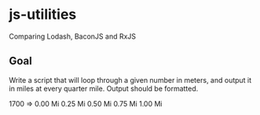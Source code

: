 # js-utilities
Comparing Lodash, BaconJS and RxJS

## Goal
Write a script that will loop through a given number in meters, and output it in miles at every quarter mile. Output should be formatted.

1700 => 0.00 Mi 0.25 Mi 0.50 Mi 0.75 Mi 1.00 Mi
